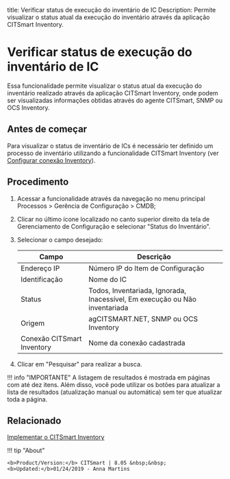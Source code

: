 title: Verificar status de execução do inventário de IC
Description: Permite visualizar o status atual da execução do inventário através da aplicação CITSmart Inventory.

# Verificar status de execução do inventário de IC

Essa funcionalidade permite visualizar o status atual da execução do inventário realizado através da aplicação CITSmart Inventory, onde podem ser visualizadas informações obtidas através do agente CITSmart, SNMP ou OCS Inventory.

## Antes de começar

Para visualizar o status de inventário de ICs é necessário ter definido um processo de inventário utilizando a funcionalidade CITSmart Inventory (ver [Configurar conexão Inventory][1]).

## Procedimento

1.  Acessar a funcionalidade através da navegação no menu principal
    Processos > Gerência de Configuração > CMDB;

2.  Clicar no último ícone localizado no canto superior direito da tela de
    Gerenciamento de Configuração e selecionar "Status do Inventário".

3.  Selecionar o campo desejado:

    | Campo | Descrição |
    |-------|-----------|
    |Endereço IP| Número IP do Item de Configuração|
    |Identificação|Nome do IC|
    |Status|Todos, Inventariada, Ignorada, Inacessível, Em execução ou Não inventariada|
    |Origem|agCITSMART.NET, SNMP ou OCS Inventory|
    |Conexão CITSmart Inventory|Nome da conexão cadastrada|

4. Clicar em "Pesquisar" para realizar a busca.

!!! info "IMPORTANTE"
    A listagem de resultados é mostrada em páginas com até dez itens. Além disso, você pode utilizar os botões para atualizar a lista de resultados (atualização manual ou automática) sem ter que atualizar toda a página.


## Relacionado

[Implementar o CITSmart Inventory](/pt-br/citsmart-platform-8/additional-features/add-ons/inventory.html)

!!! tip "About"

    <b>Product/Version:</b> CITSmart | 8.05 &nbsp;&nbsp;
    <b>Updated:</b>01/24/2019 - Anna Martins


[1]:/pt-br/citsmart-platform-8/processes/event/configuration/set-inventory-connection.html